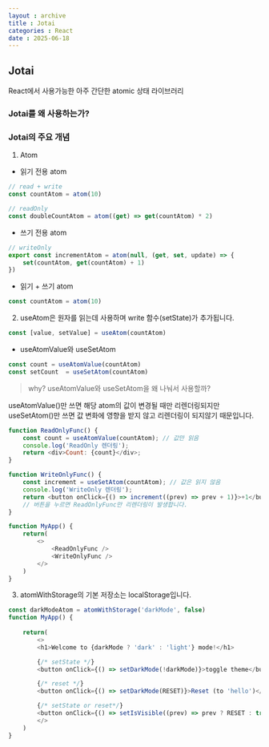 ```yaml
---
layout : archive
title : Jotai
categories : React
date : 2025-06-18
---
```


## Jotai

React에서 사용가능한 아주 간단한 atomic 상태 라이브러리


### Jotai를 왜 사용하는가?



### Jotai의 주요 개념

1. Atom

- 읽기 전용 atom
```javascript
// read + write
const countAtom = atom(10)

// readOnly
const doubleCountAtom = atom((get) => get(countAtom) * 2)
```
- 쓰기 전용 atom
```javascript
// writeOnly
export const incrementAtom = atom(null, (get, set, update) => {
    set(countAtom, get(countAtom) + 1)
})
```
- 읽기 + 쓰기 atom
```javascript
const countAtom = atom(10)
```

2. useAtom은 원자를 읽는데 사용하며 write 함수(setState)가 추가됩니다.
```javascript
const [value, setValue] = useAtom(countAtom)
```

- useAtomValue와 useSetAtom
```javascript
const count = useAtomValue(countAtom)
const setCount  = useSetAtom(countAtom)
```

> why? useAtomValue와 useSetAtom을 왜 나눠서 사용할까?

useAtomValue()만 쓰면 해당 atom의 값이 변경될 때만 리렌더링되지만
useSetAtom()만 쓰면 값 변화에 영향을 받지 않고 리렌더링이 되지않기 때문입니다.

```javascript
function ReadOnlyFunc() {
    const count = useAtomValue(countAtom); // 값만 읽음
    console.log('ReadOnly 렌더링');
    return <div>Count: {count}</div>;
}

function WriteOnlyFunc() {
    const increment = useSetAtom(countAtom); // 값은 읽지 않음
    console.log('WriteOnly 렌더링');
    return <button onClick={() => increment((prev) => prev + 1)}>+1</button>;
    // 버튼을 누르면 ReadOnlyFunc만 리렌더링이 발생합니다.
}

function MyApp() {
    return(
        <>
            <ReadOnlyFunc />
            <WriteOnlyFunc />
        </>
    )
}
```

3. atomWithStorage의 기본 저장소는 localStorage입니다.
```javascript
const darkModeAtom = atomWithStorage('darkMode', false)
function MyApp() {
    
    return(
        <>
        <h1>Welcome to {darkMode ? 'dark' : 'light'} mode!</h1>

        {/* setState */}
        <button onClick={() => setDarkMode(!darkMode)}>toggle theme</button>

        {/* reset */}
        <button onClick={() => setDarkMode(RESET)}>Reset (to 'hello')</button>

        {/* setState or reset*/}
        <button onClick={() => setIsVisible((prev) => prev ? RESET : true)}>Toggle visible</button>
        </>
    )
}
```
